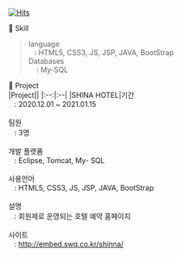[![Hits](https://hits.seeyoufarm.com/api/count/incr/badge.svg?url=https%3A%2F%2Fgithub.com%2Fsihyeon01%2Fsihyeon01%2Fblob%2Fmain%2FREADME.md&count_bg=%2397E1C8&title_bg=%2310A09A&icon=&icon_color=%23AAB8B7&title=hits&edge_flat=false)](https://hits.seeyoufarm.com)


🌱 Skill <br>
 >language <br>
 >&nbsp;&nbsp;&nbsp;: HTML5, CSS3, JS, JSP, JAVA, BootStrap <br>
 >Databases <br>
 >&nbsp;&nbsp;&nbsp; : My-SQL <br>
 
 
 
 
🌱 Project <br>
|Project||
|:--:|:--|
|SHINA HOTEL|기간<br>&nbsp;&nbsp;&nbsp;: 2020.12.01 ~ 2021.01.15<br><br>팀원<br>&nbsp;&nbsp;&nbsp;: 3명<br><br>개발 플랫폼<br>&nbsp;&nbsp;&nbsp;: Eclipse, Tomcat, My- SQL<br><br>사용언어<br>&nbsp;&nbsp;&nbsp;: HTML5, CSS3, JS, JSP, JAVA, BootStrap<br><br>설명<br>&nbsp;&nbsp;&nbsp;: 회원제로 운영되는 호텔 예약 홈페이지<br><br>사이트<br>&nbsp;&nbsp;&nbsp;: http://embed.swq.co.kr/shinna/<br><br>

    
<!--
**sihyeon01/sihyeon01** is a ✨ _special_ ✨ repository because its `README.md` (this file) appears on your GitHub profile.

Here are some ideas to get you started:

- 🔭 I’m currently working on ...
- 🌱 I’m currently learning ...
- 👯 I’m looking to collaborate on ...
- 🤔 I’m looking for help with ...
- 💬 Ask me about ...
- 📫 How to reach me: ...
- 😄 Pronouns: ...
- ⚡ Fun fact: ...
-->
